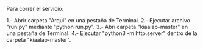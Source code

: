 Para correr el servicio:

  1.- Abrir carpeta "Arqui" en una pestaña de Terminal.
  2.- Ejecutar archivo "run.py" mediante "python run.py".
  3.- Abri carpeta "kiaalap-master" en una pestaña de Terminal.
  4.- Ejecutar "python3 -m http.server" dentro de la carpeta "kiaalap-master".
